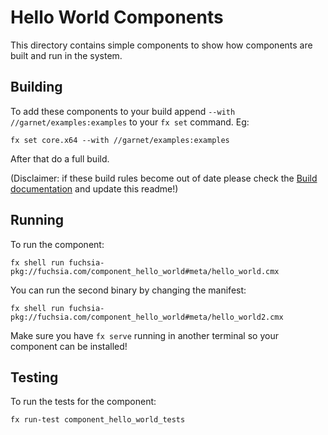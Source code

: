 # Hello World Components

This directory contains simple components to show how components are built
and run in the system.

## Building

To add these components to your build append `--with //garnet/examples:examples`
to your `fx set` command. Eg:
```
fx set core.x64 --with //garnet/examples:examples
```

After that do a full build.

(Disclaimer: if these build rules become out of date please check the
[Build documentation](https://fuchsia.googlesource.com/fuchsia/+/master/docs/development/workflows/fx.md)
and update this readme!)

## Running

To run the component:
```
fx shell run fuchsia-pkg://fuchsia.com/component_hello_world#meta/hello_world.cmx
```

You can run the second binary by changing the manifest:
```
fx shell run fuchsia-pkg://fuchsia.com/component_hello_world#meta/hello_world2.cmx
```

Make sure you have `fx serve` running in another terminal so your component can
be installed!

## Testing

To run the tests for the component:
```
fx run-test component_hello_world_tests
```
